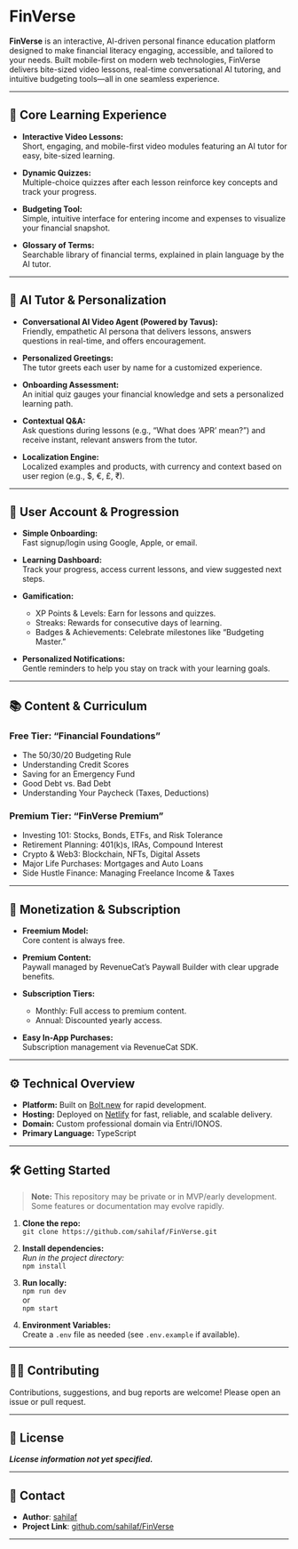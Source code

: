 # FinVerse

**FinVerse** is an interactive, AI-driven personal finance education platform designed to make financial literacy engaging, accessible, and tailored to your needs. Built mobile-first on modern web technologies, FinVerse delivers bite-sized video lessons, real-time conversational AI tutoring, and intuitive budgeting tools—all in one seamless experience.

---

## 🚀 Core Learning Experience

- **Interactive Video Lessons:**  
  Short, engaging, and mobile-first video modules featuring an AI tutor for easy, bite-sized learning.

- **Dynamic Quizzes:**  
  Multiple-choice quizzes after each lesson reinforce key concepts and track your progress.

- **Budgeting Tool:**  
  Simple, intuitive interface for entering income and expenses to visualize your financial snapshot.

- **Glossary of Terms:**  
  Searchable library of financial terms, explained in plain language by the AI tutor.

---

## 🤖 AI Tutor & Personalization

- **Conversational AI Video Agent (Powered by Tavus):**  
  Friendly, empathetic AI persona that delivers lessons, answers questions in real-time, and offers encouragement.

- **Personalized Greetings:**  
  The tutor greets each user by name for a customized experience.

- **Onboarding Assessment:**  
  An initial quiz gauges your financial knowledge and sets a personalized learning path.

- **Contextual Q&A:**  
  Ask questions during lessons (e.g., “What does ‘APR’ mean?”) and receive instant, relevant answers from the tutor.

- **Localization Engine:**  
  Localized examples and products, with currency and context based on user region (e.g., $, €, £, ₹).

---

## 👤 User Account & Progression

- **Simple Onboarding:**  
  Fast signup/login using Google, Apple, or email.

- **Learning Dashboard:**  
  Track your progress, access current lessons, and view suggested next steps.

- **Gamification:**  
  - XP Points & Levels: Earn for lessons and quizzes.
  - Streaks: Rewards for consecutive days of learning.
  - Badges & Achievements: Celebrate milestones like “Budgeting Master.”

- **Personalized Notifications:**  
  Gentle reminders to help you stay on track with your learning goals.

---

## 📚 Content & Curriculum

### Free Tier: “Financial Foundations”
- The 50/30/20 Budgeting Rule
- Understanding Credit Scores
- Saving for an Emergency Fund
- Good Debt vs. Bad Debt
- Understanding Your Paycheck (Taxes, Deductions)

### Premium Tier: “FinVerse Premium”
- Investing 101: Stocks, Bonds, ETFs, and Risk Tolerance
- Retirement Planning: 401(k)s, IRAs, Compound Interest
- Crypto & Web3: Blockchain, NFTs, Digital Assets
- Major Life Purchases: Mortgages and Auto Loans
- Side Hustle Finance: Managing Freelance Income & Taxes

---

## 💸 Monetization & Subscription

- **Freemium Model:**  
  Core content is always free.

- **Premium Content:**  
  Paywall managed by RevenueCat’s Paywall Builder with clear upgrade benefits.

- **Subscription Tiers:**  
  - Monthly: Full access to premium content.
  - Annual: Discounted yearly access.

- **Easy In-App Purchases:**  
  Subscription management via RevenueCat SDK.

---

## ⚙️ Technical Overview

- **Platform:** Built on [Bolt.new](https://bolt.new/) for rapid development.
- **Hosting:** Deployed on [Netlify](https://www.netlify.com/) for fast, reliable, and scalable delivery.
- **Domain:** Custom professional domain via Entri/IONOS.
- **Primary Language:** TypeScript

---

## 🛠️ Getting Started

> **Note:** This repository may be private or in MVP/early development. Some features or documentation may evolve rapidly.

1. **Clone the repo:**  
   `git clone https://github.com/sahilaf/FinVerse.git`

2. **Install dependencies:**  
   _Run in the project directory:_  
   `npm install`

3. **Run locally:**  
   `npm run dev`  
   or  
   `npm start`

4. **Environment Variables:**  
   Create a `.env` file as needed (see `.env.example` if available).

---

## 🙋‍♂️ Contributing

Contributions, suggestions, and bug reports are welcome! Please open an issue or pull request.

---

## 📄 License

_**License information not yet specified.**_

---

## 👋 Contact

- **Author**: [sahilaf](https://github.com/sahilaf)
- **Project Link**: [github.com/sahilaf/FinVerse](https://github.com/sahilaf/FinVerse)

---
